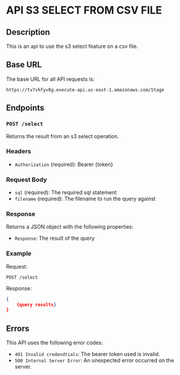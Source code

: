# API S3 SELECT FROM CSV FILE

## Description

This is an api to use the s3 select feature on a csv file.

## Base URL

The base URL for all API requests is:

`https://tv7vhfyv8g.execute-api.us-east-1.amazonaws.com/Stage`

## Endpoints

### `POST /select`

Returns the result from an s3 select operation.

### Headers

- `Authorization` (required): Bearer {token}

### Request Body

- `sql` (required): The required sql statement
- `filename` (required): The filename to run the query against


### Response

Returns a JSON object with the following properties:

- `Response`: The result of the query

### Example

Request:

```
POST /select
```

Response:

```json
{
    {query results}
}

```

## Errors

This API uses the following error codes:

- `401 Invalid credendtials`: The bearer token used is invalid.
- `500 Internal Server Error`: An unexpected error occurred on the server.